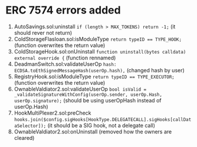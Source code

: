 # ERC 7574 errors added

1. AutoSavings.sol:uninstall `if (length > MAX_TOKENS) return -1;` (it should rever not return)
2. ColdStorageFlasloan.sol:isModuleType `return typeID == TYPE_HOOK;` (function overwrites the return value)
3. ColdStorageHook.sol:onUninstall `function uninstall(bytes calldata) external override {` (function rennamed)
4. DeadmanSwitch.sol:validateUserOp `hash: ECDSA.toEthSignedMessageHash(userOp.hash),` (changed hash by user)
5. RegistryHook.sol:isModuleType `return typeID == TYPE_EXECUTOR;` (function overwrites the return value)
6. OwnableValdiator2.sol:validateUserOp `bool isValid = _validateSignatureWithConfig(userOp.sender, userOp.Hash, userOp.signature);` (should be using userOpHash instead of userOp.Hash)
7. HookMultiPlexer2.sol:preCheck `hooks.join($config.sigHooks[HookType.DELEGATECALL].sigHooks[callDataSelector]);` (it should be a SIG hook, not a delegate call)
8. OwnableValdiator2.sol:onUninstall (removed how the owners are cleared)